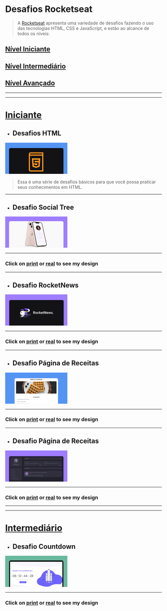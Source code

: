 # Desafios Rocketseat

> A [Rocketseat](https://rocketseat.com.br/) apresenta uma variedade de desafios fazendo o uso das tecnologias HTML, CSS e JavaScript, e estão ao alcance de todos os níveis:

<nav id="back">

<h2><a href="#beginner">Nível Iniciante</a></h2> 

<h2><a href="#elementary">Nível Intermediário</a></h2> 

<h2><a href="#"> Nível Avançado</a></h2> 

</nav>

---
---

<a href="#back"><h1 id="beginner">Iniciante</h1></a>

* ## Desafios HTML

[<img src="./iniciante/assets/html.webp" alt="imagem HTML" width="200px" height="100px" >](./iniciante/desafios_html/desafios_html.md)

> Essa é uma série de desafios básicos para que você possa praticar seus conhecimentos em HTML.

---

* ## Desafio Social Tree

[<img src="./iniciante/assets/social-tree-image.webp" alt="imagem Social Tree" width="200px" height="100px" >](./iniciante/social_tree/about_social_tree.md)

---

### Click on [print](./iniciante/assets/socialTree.PNG) or <a href="https://mellcosta.github.io/desafiosRocketseat/iniciante/social_tree/social_tree.html" target="_blank">real</a> to see my design

---

* ## Desafio RocketNews

[<img src="./iniciante/assets/rocketnews-image.webp" alt="imagem Social Tree" width="200px" height="100px" >](./iniciante/rocket_news/about_rocket_news.md)

---

### Click on [print](./iniciante/assets/rocket_news_mel.PNG) or <a href="https://mellcosta.github.io/desafiosRocketseat/iniciante/rocket_news/rocket_news.html" target="_blank">real</a> to see my design

---

* ## Desafio Página de Receitas

[<img src="./iniciante/assets/cookbook-image.webp" alt="imagem Página de Receitas" width="200px" height="100px" >](./iniciante/receitas/about_receitas.md)

---

### Click on [print](./iniciante/assets/calulú.PNG) or <a href="https://mellcosta.github.io/desafiosRocketseat/iniciante/receitas/receitas.html" target="_blank">real</a> to see my design

---

* ## Desafio Página de Receitas

[<img src="./iniciante/assets/portfolio.webp" alt="imagem Portfolio" width="200px" height="100px" >](./iniciante/portfolio/about_portfolio.md)

---

### Click on [print](./iniciante/assets/calulú.PNG) or <a href="https://mellcosta.github.io/desafiosRocketseat/iniciante/portfolio/portfolio.html" target="_blank">real</a> to see my design

---
---

<a href="#back"> <h1 id="elementary">Intermediário</h1></a>

* ## Desafio Countdown


[<img src="./intermediario/assets/countdown_read.webp" alt="imagem Countdown" width="200px" height="100px" >](./intermediario/countdown/about_countdown.md)

---

### Click on [print](./intermediario/assets/countdownMel.PNG) or <a href="https://mellcosta.github.io/desafiosRocketseat/intermediario/countdown/countdown.html" target="_blank">real</a> to see my design
